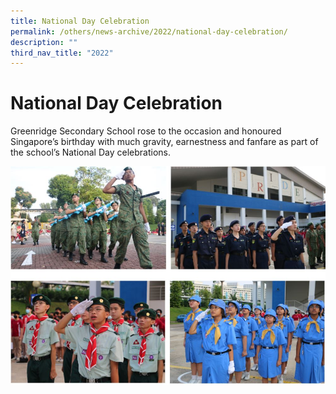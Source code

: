 ```yaml
---
title: National Day Celebration
permalink: /others/news-archive/2022/national-day-celebration/
description: ""
third_nav_title: "2022"
---
```

# **National Day Celebration**


Greenridge Secondary School rose to the occasion and honoured Singapore’s birthday with much gravity, earnestness and fanfare as part of the school’s National Day celebrations.

![](/images/ndp.jpg)